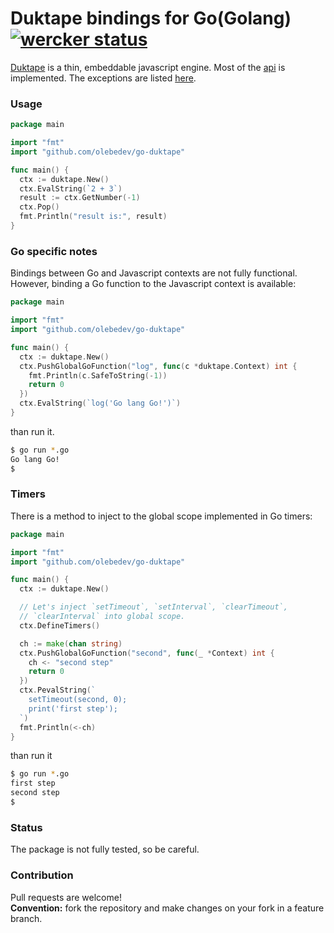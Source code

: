 # Duktape bindings for Go(Golang) [![wercker status](https://app.wercker.com/status/1ce7671d7223880e967bf8a81b96341d/s/master "wercker status")](https://app.wercker.com/project/bykey/1ce7671d7223880e967bf8a81b96341d)
[Duktape](http://duktape.org/index.html) is a thin, embeddable javascript engine.
Most of the [api](http://duktape.org/api.html) is implemented.
The exceptions are listed [here](https://github.com/olebedev/go-duktape/blob/master/api.go#L1464).

### Usage
```go
package main

import "fmt"
import "github.com/olebedev/go-duktape"

func main() {
  ctx := duktape.New()
  ctx.EvalString(`2 + 3`)
  result := ctx.GetNumber(-1)
  ctx.Pop()
  fmt.Println("result is:", result)
}
```

### Go specific notes

Bindings between Go and Javascript contexts are not fully functional.
However, binding a Go function to the Javascript context is available:
```go
package main

import "fmt"
import "github.com/olebedev/go-duktape"

func main() {
  ctx := duktape.New()
  ctx.PushGlobalGoFunction("log", func(c *duktape.Context) int {
    fmt.Println(c.SafeToString(-1))
    return 0
  })
  ctx.EvalString(`log('Go lang Go!')`)
}
```
than run it.
```bash
$ go run *.go
Go lang Go!
$
```

### Timers

There is a method to inject to the global scope implemented in Go timers:
```go
package main

import "fmt"
import "github.com/olebedev/go-duktape"

func main() {
  ctx := duktape.New()

  // Let's inject `setTimeout`, `setInterval`, `clearTimeout`,
  // `clearInterval` into global scope.
  ctx.DefineTimers()

  ch := make(chan string)
  ctx.PushGlobalGoFunction("second", func(_ *Context) int {
    ch <- "second step"
    return 0
  })
  ctx.PevalString(`
    setTimeout(second, 0);
    print('first step');
  `)
  fmt.Println(<-ch)
}
```
than run it
```bash
$ go run *.go
first step
second step
$
```


### Status

The package is not fully tested, so be careful.


### Contribution

Pull requests are welcome!  
__Convention:__ fork the repository and make changes on your fork in a feature branch.
